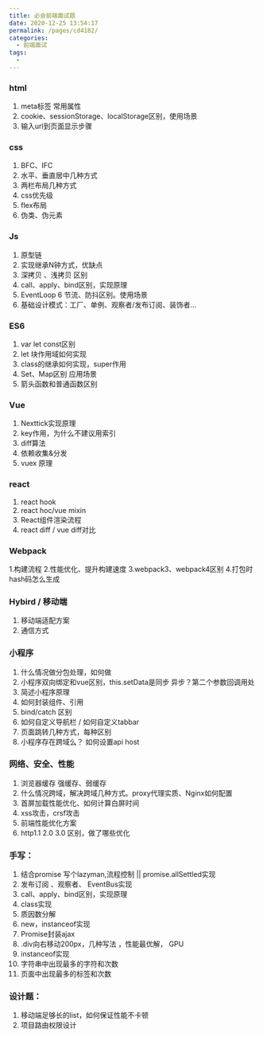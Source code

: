 ```yaml
---
title: 必会前端面试题
date: 2020-12-25 13:54:17
permalink: /pages/cd4182/
categories:
  - 前端面试
tags:
  - 
---
```



### html
1. meta标签  常用属性 
2. cookie、sessionStorage、localStorage区别，使用场景
3. 输入url到页面显示步骤

### css
1. BFC、IFC
2. 水平、垂直居中几种方式 
3. 两栏布局几种方式 
4. css优先级
4. flex布局
6. 伪类、伪元素

### Js
1. 原型链 
2. 实现继承N钟方式，优缺点 
3. 深拷贝 、浅拷贝 区别 
4. call、apply、bind区别，实现原理
5. EventLoop
6 节流、防抖区别。使用场景 
7. 基础设计模式：工厂、单例、观察者/发布订阅、装饰者…

### ES6
1. var let const区别
2. let 块作用域如何实现 
3. class的继承如何实现，super作用
4. Set、Map区别  应用场景 
5. 箭头函数和普通函数区别

### Vue
1. Nexttick实现原理
2. key作用，为什么不建议用索引
3. diff算法
4. 依赖收集&分发 
5. vuex 原理

### react
1. react hook
2. react hoc/vue mixin
3. React组件渲染流程
4. react diff / vue diff对比

### Webpack
1.构建流程
2.性能优化、提升构建速度
3.webpack3、webpack4区别
4.打包时hash码怎么生成

### Hybird / 移动端
1. 移动端适配方案 
2. 通信方式

### 小程序
1. 什么情况做分包处理，如何做 
2. 小程序双向绑定和vue区别，this.setData是同步 异步？第二个参数回调用处 
3. 简述小程序原理 
4. 如何封装组件、引用 
5. bind/catch 区别 
6. 如何自定义导航栏 /  如何自定义tabbar 
7. 页面跳转几种方式，每种区别 
8. 小程序存在跨域么？ 如何设置api host

### 网络、安全、性能
1. 浏览器缓存  强缓存、弱缓存 
2. 什么情况跨域，解决跨域几种方式。proxy代理实质、Nginx如何配置 
3. 首屏加载性能优化、如何计算白屏时间 
4. xss攻击，crsf攻击
5. 前端性能优化方案 
6. http1.1 2.0 3.0 区别，做了哪些优化

### 手写：
1. 结合promise 写个lazyman,流程控制 || promise.allSettled实现
2. 发布订阅 、观察者、 EventBus实现 
3. call、apply、bind区别，实现原理
4. class实现
5. 质因数分解
6. new，instanceof实现
7. Promise封装ajax
8. .div向右移动200px，几种写法 ，性能最优解， GPU 
9. instanceof实现
10. 字符串中出现最多的字符和次数 
11. 页面中出现最多的标签和次数

### 设计题：
1. 移动端足够长的list，如何保证性能不卡顿 
2. 项目路由权限设计